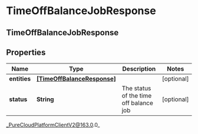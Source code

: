 # TimeOffBalanceJobResponse

## TimeOffBalanceJobResponse

## Properties

|Name | Type | Description | Notes|
|------------ | ------------- | ------------- | -------------|
| **entities** | [**[TimeOffBalanceResponse]**](TimeOffBalanceResponse) |  | [optional] |
| **status** | **String** | The status of the time off balance job | [optional] |



_PureCloudPlatformClientV2@163.0.0_
